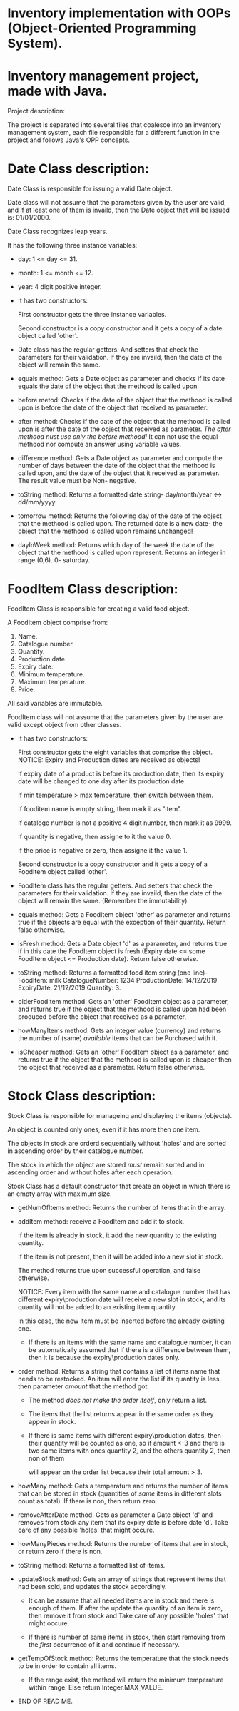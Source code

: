 # Inventory implementation with OOPs (Object-Oriented Programming System).

# Inventory management project, made with Java.

Project description:

The project is separated into several files that coalesce into an inventory management system, each file responsible for a different function in the project and follows Java's OPP concepts.

# Date Class description:

Date Class is responsible for issuing a valid Date object.

Date class will not assume that the parameters given by the user are valid, and if at least one of them is invaild, then the Date object that will be issued is: 01/01/2000.

Date Class recognizes leap years.

It has the following three instance variables:

* day: 1 <= day <= 31.
* month: 1 <= month <= 12.
* year: 4 digit positive integer.

* It has two constructors:

   First constructor gets the three instance variables.

   Second constructor is a copy constructor and it gets a copy of a date object called 'other'.

* Date class has the regular getters. And setters that check the parameters for their validation. If they are invaild, then the date of the object will remain the same.

* equals method: Gets a Date object as parameter and checks if its date equals the date of the object that the methood is called upon.

* before metod: Checks if the date of the object that the methood is called upon is before the date of the object that received as parameter.

* after method: Checks if the date of the object that the methood is called upon is after the date of the object that received as parameter. *The after methood nust use only the before methood!* It can not use the equal methood nor compute an answer using variable values.

* difference method: Gets a Date object as parameter and compute the number of days between the date of the object that the methood is called upon, and the date of the object that it received as parameter. The result value must be Non-   negative.

* toString method: Returns a formatted date string- day/month/year <-> dd/mm/yyyy.

* tomorrow method: Returns the following day of the date of the object that the methood is called upon. The returned date is a new date- the object that the methood is called upon remains unchanged!

* dayInWeek method: Returns which day of the week the date of the object that the methood is called upon represent. Returns an integer in range (0,6). 0- saturday.



# FoodItem Class description:

FoodItem Class is responsible for creating a valid food object.

A FoodItem object comprise from:

1. Name.
2. Catalogue number.
3. Quantity.
4. Production date.
5. Expiry date.
6. Minimum temperature.
7. Maximum temperature.
8. Price.

All said variables are immutable.

FoodItem class will not assume that the parameters given by the user are valid except object from other classes.

* It has two constructors:

   First constructor gets the eight variables that comprise the object. NOTICE: Expiry and Production dates are received as objects!

   If expiry date of a product is before its production date, then its expiry date will be changed to one day after its production date.

     If min temperature > max temperature, then switch between them.

     If fooditem name is empty string, then mark it as "item".

     If cataloge number is not a positive 4 digit number, then mark it as 9999.

     If quantity is negative, then assigne to it the value 0.

     If the price is negative or zero, then assigne it the value 1.


    Second constructor is a copy constructor and it gets a copy of a FoodItem object called 'other'.

* FoodItem class has the regular getters. And setters that check the parameters for their validation. If they are invaild, then the date of the object will remain the same. (Remember the immutability).

* equals method: Gets a FoodItem object 'other' as parameter and returns true if the objects are equal with the exception of their quantity. Return false otherwise.

* isFresh method: Gets a Date object 'd' as a parameter, and returns true if in this date the FoodItem object is fresh (Expiry date <= some FoodItem object <= Production date). Return false otherwise.

* toString method: Returns a formatted food item string (one line)- FoodItem: milk CatalogueNumber: 1234   ProductionDate: 14/12/2019    ExpiryDate: 21/12/2019    Quantity: 3.

* olderFoodItem method: Gets an 'other' FoodItem object as a parameter, and returns true if the object that the methood is called upon had been produced before the object that received as a parameter.

* howManyItems method: Gets an integer value (currency) and returns the number of (same) *available* items that can be Purchased with it.

* isCheaper method: Gets an 'other' FoodItem object as a parameter, and returns true if the object that the methood is called upon is cheaper then the object that received as a parameter. Return false otherwise.

  

# Stock Class description:

Stock Class is responsible for manageing and displaying the items (objects).

An object is counted only ones, even if it has more then one item.

The objects in stock are orderd sequentially without 'holes' and are sorted in ascending order by their catalogue number.

The stock in which the object are stored *must* remain sorted and in ascending order and without holes after each operation.

Stock Class has a default constructor that create an object in which there is an empty array with maximum size.

* getNumOfItems method: Returns the number of items that in the array.

* addItem method: receive a FoodItem and add it to stock.

    If the item is already in stock, it add the new quantity to the existing quantity.

    If the item is not present, then it will be added into a new slot in stock.

    The method returns true upon successful operation, and false otherwise.

    NOTICE: Every item with the same name and catalogue number that has different expiry\production date will receive a new slot in stock, and its quantity will not be added to an existing item quantity.
  
    In this case, the new item must be inserted before the already existing one.
  
    * If there is an items with the same name and catalogue number, it can be automatically assumed that if there is a difference between them, then it is because the expiry\production dates only.
 
* order method: Returns a string that contains a list of items name that needs to be restocked. An item will enter the list if its quantity is less then parameter *amount* that the method got.

    * The method *does not make the order itself*, only return a list.
      
    * The items that the list returns appear in the same order as they appear in stock.
 
    * If there is same items with different expiry\production dates, then their quantity will be counted as one, so if amount <-3 and there is two same items with ones quantity 2, and the others quantity 2, then non of them
     
       will appear on the order list because their total amount > 3.
      
* howMany method: Gets a temperature and returns the number of items that can be stored in stock (quantities of *same* items in different slots count as total). If there is non, then return zero.

* removeAfterDate method: Gets as parameter a Date object 'd' and removes from stock any item that its expiry date is before date 'd'. Take care of any possible 'holes' that might occure.

* howManyPieces method: Returns the number of items that are in stock, or return zero if there is non.

* toString method: Returns a formatted list of items.

* updateStock method: Gets an array of strings that represent items that had been sold, and updates the stock accordingly.

     * It can be assume that all needed items are in stock and there is enough of them. If after the update the quantity of an item is zero, then remove it from stock and Take care of any possible 'holes' that might occure.
 
     * If there is number of same items in stock, then start removing from the *first* occurrence of it and continue if necessary.
 
* getTempOfStock method: Returns the temperature that the stock needs to be in order to contain all items.
 
    *  If the range exist, the method will return the minimum temperature within range. Else  return Integer.MAX_VALUE.
 




* END OF READ ME.
 
      

  
 

    


            









